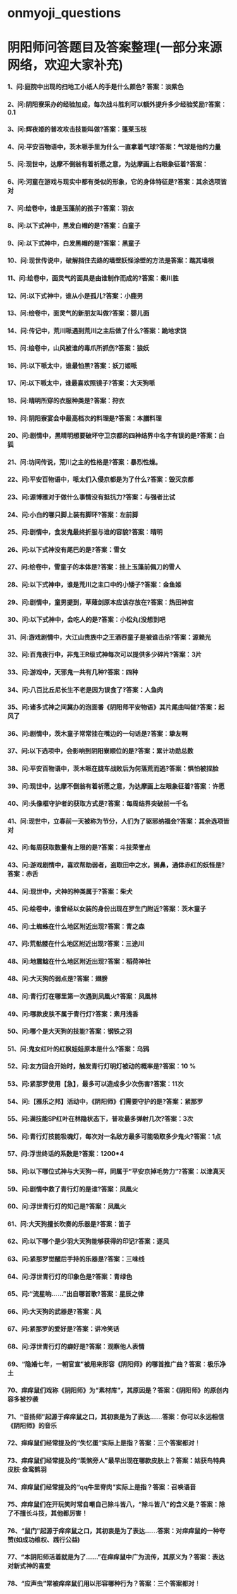 # onmyoji_questions
# 阴阳师问答题目及答案整理(一部分来源网络，欢迎大家补充)

#### 1、问:庭院中出现的扫地工小纸人的手是什么颜色?  答案：淡紫色

#### 2、问:阴阳寮采办的经验加成，每次战斗胜利可以额外提升多少经验奖励?答案：0.1

#### 3、问:辉夜姬的普攻攻击技能叫做?答案：蓬莱玉枝

#### 4、问:平安百物语中，茨木哌手里为什么一直拿着气球?答案：气球是他的力量

#### 5、问:现世中，达摩不倒翁有着祈愿之意，为达摩画上右眼象征着?答案：

#### 6、问:河童在游戏与现实中都有类似的形象，它的身体特征是?答案：其余选项皆对

#### 7、问:绘卷中，谁是玉藻前的孩子?答案：羽衣

#### 8、问:以下式神中，黑发白帽的是?答案：白童子

#### 9、问:以下式神中，白发黑帽的是?答案：黑童子

#### 10、问:现世传说中，破解挡住去路的墙壁妖怪涂壁的方法是答案：踹其墙根

#### 11、问:绘卷中，面灵气的面具是由谁制作而成的?答案：秦川胜

#### 12、问:以下式神中，谁从小是孤儿?答案：小鹿男

#### 13、问:绘卷中，面灵气的新朋友叫做?答案：婴儿面

#### 14、问:传记中，荒川哌遇到荒川之主后做了什么?答案：跪地求饶

#### 15、问:绘卷中，山风被谁的毒爪所抓伤?答案：狼妖

#### 16、问:以下哌太中，谁最怕黑?答案：妖刀姬哌

#### 17、问:以下哌太中，谁最喜欢照镜子?答案：大天狗哌

#### 18、问:晴明所穿的衣服种类是?答案：狩衣

#### 19、问:阴阳寮宴会中最高档次的料理是?答案：本膳料理

#### 20、问:剧情中，黑晴明想要破坏守卫京都的四神结界中名字有误的是?答案：白狐

#### 21、问:坊间传说，荒川之主的性格是?答案：暴烈性燥。

#### 22、问:平安百物语中，哌太们入侵京都是为了什么?答案：毁灭京都

#### 23、问:源博雅对于做什么事情没有抵抗力?答案：与强者比试

#### 24、问:小白的哪只脚上装有脚环?答案：左前脚

#### 25、问:剧情中，食发鬼最终折服与谁的容貌?答案：晴明

#### 26、问:以下式神没有尾巴的是?答案：雪女

#### 27、问:绘卷中，雪童子的本体是?答案：挂上玉藻前佩刀的雪人

#### 28、问:以下式神中，谁是荒川之主口中的小矮子?答案：金鱼姬

#### 29、问:剧情中，童男提到，草薙剑原本应该存放在?答案：热田神宫

#### 30、问:以下式神中，会吃人的是?答案：小松丸(没想到吧

#### 31、问:游戏剧情中，大江山贵族中之王酒吞童子是被谁击杀?答案：源赖光

#### 32、问:百鬼夜行中，非鬼王R级式神每次可以提供多少碎片?答案：3片

#### 33、问:游戏中，天邪鬼一共有几种?答案：四种

#### 34、问:八百比丘尼长生不老是因为误食了?答案：人鱼肉

#### 35、问:诸多式神之间冀办的泡面番《阴阳师平安物语》其片尾曲叫做?答案：起风了

#### 36、问:剧情中，茨木童子常常挂在嘴边的一句话是?答案：挚友啊

#### 37、问:以下选项中，会影响到阴阳寮顺位的是?答案：累计功勋总数

#### 38、问:平安百物语中，茨木哌在胧车战败后为何落荒而逃?答案：惧怕被捏脸

#### 39、问:现世中，达摩不倒翁有着祈愿之意，为达摩画上左眼象征着?答案：许愿

#### 40、问:头像框守护者的获取方式是?答案：每周结界突破前一千名

#### 41、问:现世中，立春前一天被称为节分，人们为了驱邪纳福会?答案：其余选项皆对

#### 42、问:每周获取数量有上限的是?答案：斗技荣誉点

#### 43、问:游戏剧情中，喜欢帮助弱者，盗取田中之水，狮鼻，通体赤红的妖怪是?答案：赤舌

#### 44、问:现世中，犬神的种类属于?答案：柴犬

#### 45、问:绘卷中，谁曾经以女装的身份出现在罗生门附近?答案：茨木童子

#### 46、问:土蜘蛛在什么地区附近出现?答案：青之森

#### 47、问:荒骷髅在什么地区附近出现?答案：三途川

#### 48、问:地震鲶在什么地区附近出现?答案：稻荷神社

#### 48、问:大天狗的弱点是?答案：翅膀

#### 48、问:青行灯在哪里第一次遇到凤凰火?答案：凤凰林

#### 49、问:哪款皮肤不属于青行灯?答案：素月浅香

#### 50、问:哪个是大天狗的技能?答案：钢铁之羽

#### 51、问:鬼女红叶的红枫娃娃原本是什么?答案：乌鸦

#### 52、问:友方回合开始时，触发青行灯明灯被动的概率是?答案：10 %

#### 53、问:紧那罗使用【急】，最多可以造成多少次伤害?答案：11次

#### 54、问:【雅乐之邦】活动中，《阴阳师》们需要守护的是?答案：紧那罗

#### 55、问:满技能SP红叶在林隐状态下，普攻最多弹射几次?答案：3次

#### 56、问:青行灯技能吸魂灯，每次对一名敌方最多可能吸取多少鬼火?答案：1点

#### 57、问:浮世终话的系数是?答案：1200*4

#### 58、问:以下哪位式神与大天狗一样，同属于“平安京掉毛势力”?答案：以津真天

#### 59、问:剧情中救了青行灯的是谁?答案：凤凰火

#### 60、问:浮世青行灯的知己是?答案：凤凰火

#### 61、问:大天狗擅长吹奏的乐器是?答案：笛子

#### 62、问:以下哪个是少羽大天狗能够获得的印记?答案：逐风

#### 63、问:紧那罗觉醒后手持的乐器是?答案：三味线

#### 64、问:浮世青行灯的印象色是?答案：青绿色

#### 65、问:“流星哟……”出自哪首歌?答案：星辰之律

#### 66、问:大天狗的武器是?答案：风

#### 67、问:紧那罗的爱好是?答案：讲冷笑话

#### 68、问:浮世青行灯的癖好是?答案：观察他人表情

#### 69、“隐婚七年，一朝官宣”被用来形容《阴阳师》的哪首推广曲？答案：极乐净土

#### 70、痒痒鼠们戏称《阴阳师》为“素材库”，其原因是？答案：《阴阳师》的原创内容多被抄袭

#### 71、“音扬师”起源于痒痒鼠之口，其初衷是为了表达......答案：你可以永远相信《阴阳师》的音乐

#### 72、痒痒鼠们经常提及的“失忆蛋”实际上是指？答案：三个答案都对！

#### 73、痒痒鼠们经常提及的“羡煞旁人”最早出现在哪款皮肤上？答案：姑获鸟特典皮肤·金鸾鹤羽

#### 74、痒痒鼠们经常提及的“qq牛里脊肉”实际上是指？答案：召唤语音

#### 75、痒痒鼠们在开玩笑时常自嘲自己除斗皆八，“除斗皆八”的含义是？答案：除了不擅长斗技，其他都厉害！

#### 76、“鼠门”起源于痒痒鼠之口，其初衷是为了表达......答案：对痒痒鼠的一种夸赞(如成功维权、践行公益)

#### 77、“本阴阳师活着就是为了……”在痒痒鼠中广为流传，其原义为？答案：表达对新式神的喜爱

#### 78、“应声虫”常被痒痒鼠们用以形容哪种行为？答案：三个答案都对！
